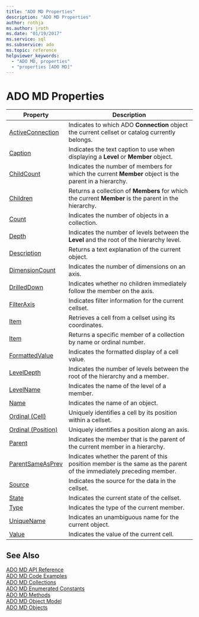 ```yaml
---
title: "ADO MD Properties"
description: "ADO MD Properties"
author: rothja
ms.author: jroth
ms.date: "01/19/2017"
ms.service: sql
ms.subservice: ado
ms.topic: reference
helpviewer_keywords:
  - "ADO MD, properties"
  - "properties [ADO MD]"
---
```

# ADO MD Properties

|Property|Description|  
|-|-|  
|[ActiveConnection](./activeconnection-property-ado-md.md)|Indicates to which ADO **Connection** object the current cellset or catalog currently belongs.|  
|[Caption](./caption-property-ado-md.md)|Indicates the text caption to use when displaying a **Level** or **Member** object.|  
|[ChildCount](./childcount-property-ado-md.md)|Indicates the number of members for which the current **Member** object is the parent in a hierarchy.|  
|[Children](./children-property-ado-md.md)|Returns a collection of **Members** for which the current **Member** is the parent in the hierarchy.|  
|[Count](../ado-api/count-property-ado.md)|Indicates the number of objects in a collection.|  
|[Depth](./depth-property-ado-md.md)|Indicates the number of levels between the **Level** and the root of the hierarchy level.|  
|[Description](./description-property-ado-md.md)|Returns a text explanation of the current object.|  
|[DimensionCount](./dimensioncount-property-ado-md.md)|Indicates the number of dimensions on an axis.|  
|[DrilledDown](./drilleddown-property-ado-md.md)|Indicates whether no children immediately follow the member on the axis.|  
|[FilterAxis](./filteraxis-property-ado-md.md)|Indicates filter information for the current cellset.|  
|[Item](./item-property-ado-md-cellset.md)|Retrieves a cell from a cellset using its coordinates.|  
|[Item](../ado-api/item-property-ado.md)|Returns a specific member of a collection by name or ordinal number.|  
|[FormattedValue](./formattedvalue-property-ado-md.md)|Indicates the formatted display of a cell value.|  
|[LevelDepth](./leveldepth-property-ado-md.md)|Indicates the number of levels between the root of the hierarchy and a member.|  
|[LevelName](./levelname-property-ado-md.md)|Indicates the name of the level of a member.|  
|[Name](./name-property-ado-md.md)|Indicates the name of an object.|  
|[Ordinal (Cell)](./ordinal-property-ado-md-cell.md)|Uniquely identifies a cell by its position within a cellset.|  
|[Ordinal (Position)](./ordinal-property-ado-md-position.md)|Uniquely identifies a position along an axis.|  
|[Parent](./parent-property-ado-md.md)|Indicates the member that is the parent of the current member in a hierarchy.|  
|[ParentSameAsPrev](./parentsameasprev-property-ado-md.md)|Indicates whether the parent of this position member is the same as the parent of the immediately preceding member.|  
|[Source](./source-property-ado-md.md)|Indicates the source for the data in the cellset.|  
|[State](./state-property-ado-md.md)|Indicates the current state of the cellset.|  
|[Type](./type-property-ado-md.md)|Indicates the type of the current member.|  
|[UniqueName](./uniquename-property-ado-md.md)|Indicates an unambiguous name for the current object.|  
|[Value](./value-property-ado-md.md)|Indicates the value of the current cell.|  
  
## See Also  
 [ADO MD API Reference](./ado-md-object-model.md)   
 [ADO MD Code Examples](./ado-md-code-examples.md)   
 [ADO MD Collections](./ado-md-collections.md)   
 [ADO MD Enumerated Constants](./ado-md-enumerated-constants.md)   
 [ADO MD Methods](./ado-md-methods.md)   
 [ADO MD Object Model](./ado-md-object-model.md)   
 [ADO MD Objects](./ado-md-objects.md)